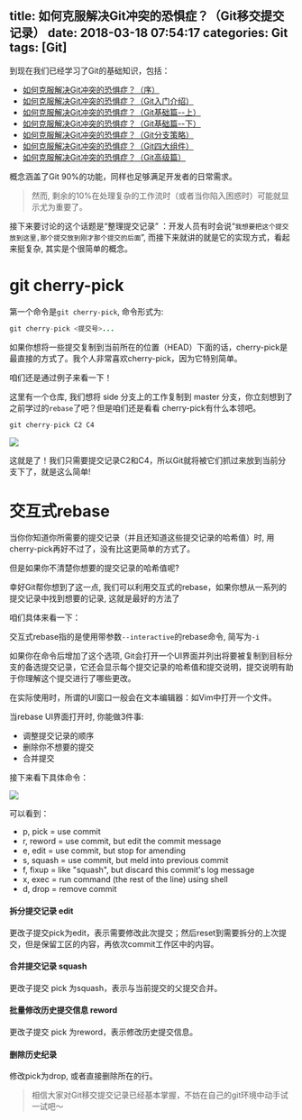 title: 如何克服解决Git冲突的恐惧症？（Git移交提交记录）
date: 2018-03-18 07:54:17
categories: Git
tags: [Git]
---
到现在我们已经学习了Git的基础知识，包括：

+ [如何克服解决Git冲突的恐惧症？（序）](http://hellomypastor.net/2018/03/05/%E5%A6%82%E4%BD%95%E5%85%8B%E6%9C%8D%E8%A7%A3%E5%86%B3Git%E5%86%B2%E7%AA%81%E7%9A%84%E6%81%90%E6%83%A7%E7%97%87%EF%BC%9F%EF%BC%88%E5%BA%8F%EF%BC%89/)
+ [如何克服解决Git冲突的恐惧症？（Git入门介绍）](http://hellomypastor.net/2018/03/06/%E5%A6%82%E4%BD%95%E5%85%8B%E6%9C%8D%E8%A7%A3%E5%86%B3Git%E5%86%B2%E7%AA%81%E7%9A%84%E6%81%90%E6%83%A7%E7%97%87%EF%BC%9F%EF%BC%88Git%E5%85%A5%E9%97%A8%E4%BB%8B%E7%BB%8D%EF%BC%89/)
+ [如何克服解决Git冲突的恐惧症？（Git基础篇--上）](http://hellomypastor.net/2018/03/07/%E5%A6%82%E4%BD%95%E5%85%8B%E6%9C%8D%E8%A7%A3%E5%86%B3Git%E5%86%B2%E7%AA%81%E7%9A%84%E6%81%90%E6%83%A7%E7%97%87%EF%BC%9F%EF%BC%88Git%E5%9F%BA%E7%A1%80%E7%AF%87-%E4%B8%8A%EF%BC%89/)
+ [如何克服解决Git冲突的恐惧症？（Git基础篇--下）](http://hellomypastor.net/2018/03/11/%E5%A6%82%E4%BD%95%E5%85%8B%E6%9C%8D%E8%A7%A3%E5%86%B3Git%E5%86%B2%E7%AA%81%E7%9A%84%E6%81%90%E6%83%A7%E7%97%87%EF%BC%9F%EF%BC%88Git%E5%9F%BA%E7%A1%80%E7%AF%87-%E4%B8%8B%EF%BC%89/)
+ [如何克服解决Git冲突的恐惧症？（Git分支策略）](http://hellomypastor.net/2018/03/13/%E5%A6%82%E4%BD%95%E5%85%8B%E6%9C%8D%E8%A7%A3%E5%86%B3Git%E5%86%B2%E7%AA%81%E7%9A%84%E6%81%90%E6%83%A7%E7%97%87%EF%BC%9F%EF%BC%88Git%E5%88%86%E6%94%AF%E7%AD%96%E7%95%A5%EF%BC%89/)
+ [如何克服解决Git冲突的恐惧症？（Git四大组件）](http://hellomypastor.net/2018/03/14/%E5%A6%82%E4%BD%95%E5%85%8B%E6%9C%8D%E8%A7%A3%E5%86%B3Git%E5%86%B2%E7%AA%81%E7%9A%84%E6%81%90%E6%83%A7%E7%97%87%EF%BC%9F%EF%BC%88Git%E5%9B%9B%E5%A4%A7%E7%BB%84%E4%BB%B6%EF%BC%89/)
+ [如何克服解决Git冲突的恐惧症？（Git高级篇）](http://hellomypastor.net/2018/03/15/%E5%A6%82%E4%BD%95%E5%85%8B%E6%9C%8D%E8%A7%A3%E5%86%B3Git%E5%86%B2%E7%AA%81%E7%9A%84%E6%81%90%E6%83%A7%E7%97%87%EF%BC%9F%EF%BC%88Git%E9%AB%98%E7%BA%A7%E7%AF%87%EF%BC%89/)

概念涵盖了Git 90%的功能，同样也足够满足开发者的日常需求。

> 然而, 剩余的10%在处理复杂的工作流时（或者当你陷入困惑时）可能就显示尤为重要了。

接下来要讨论的这个话题是“整理提交记录” ：开发人员有时会说“`我想要把这个提交放到这里,那个提交放到刚才那个提交的后面`”, 而接下来就讲的就是它的实现方式，看起来挺复杂, 其实是个很简单的概念。

<!--more-->

# git cherry-pick

第一个命令是`git cherry-pick`, 命令形式为:

```java
git cherry-pick <提交号>...
```

如果你想将一些提交复制到当前所在的位置（HEAD）下面的话，cherry-pick是最直接的方式了。我个人非常喜欢cherry-pick，因为它特别简单。

咱们还是通过例子来看一下！

这里有一个仓库, 我们想将 side 分支上的工作复制到 master 分支，你立刻想到了之前学过的`rebase`了吧？但是咱们还是看看 cherry-pick有什么本领吧。

```java
git cherry-pick C2 C4
```


![](https://user-gold-cdn.xitu.io/2018/3/18/1623974a20860eef?w=1024&h=768&f=gif&s=1838351)

这就是了！我们只需要提交记录C2和C4，所以Git就将被它们抓过来放到当前分支下了，就是这么简单!

# 交互式rebase

当你你知道你所需要的提交记录（并且还知道这些提交记录的哈希值）时, 用cherry-pick再好不过了，没有比这更简单的方式了。

但是如果你不清楚你想要的提交记录的哈希值呢?

幸好Git帮你想到了这一点, 我们可以利用交互式的rebase，如果你想从一系列的提交记录中找到想要的记录, 这就是最好的方法了

咱们具体来看一下：

交互式rebase指的是使用带参数`--interactive`的rebase命令, 简写为`-i`

如果你在命令后增加了这个选项, Git会打开一个UI界面并列出将要被复制到目标分支的备选提交记录，它还会显示每个提交记录的哈希值和提交说明，提交说明有助于你理解这个提交进行了哪些更改。

在实际使用时，所谓的UI窗口一般会在文本编辑器：如Vim中打开一个文件。

当rebase UI界面打开时, 你能做3件事:

+ 调整提交记录的顺序
+ 删除你不想要的提交
+ 合并提交

接下来看下具体命令：

![](https://user-gold-cdn.xitu.io/2018/3/18/1623948b8b1e9de5?w=1490&h=874&f=png&s=345569)

可以看到：

+ p, pick = use commit
+ r, reword = use commit, but edit the commit message
+ e, edit = use commit, but stop for amending
+ s, squash = use commit, but meld into previous commit
+ f, fixup = like "squash", but discard this commit's log message
+ x, exec = run command (the rest of the line) using shell
+ d, drop = remove commit

#### 拆分提交记录 edit

更改子提交pick为edit，表示需要修改此次提交；然后reset到需要拆分的上次提交，但是保留工区的内容，再依次commit工作区中的内容。

#### 合并提交记录 squash

更改子提交 pick 为squash，表示与当前提交的父提交合并。

#### 批量修改历史提交信息 reword

更改子提交 pick 为reword，表示修改历史提交信息。

#### 删除历史纪录

修改pick为drop, 或者直接删除所在的行。

>相信大家对Git移交提交记录已经基本掌握，不妨在自己的git环境中动手试一试吧～